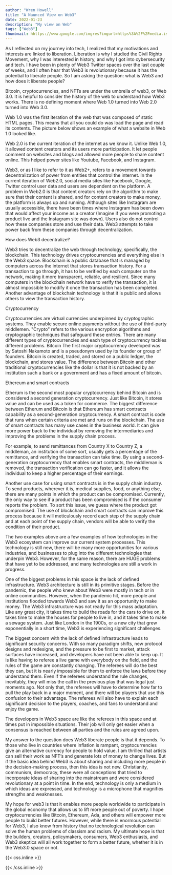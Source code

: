 ```yaml
---
author: "Wren Howell"
title: "A Naunced View on Web3"
date: 2022-01-23
description: "My view on Web"
tags: ["Web3"]
thumbnail: hhttps://www.google.com/imgres?imgurl=https%3A%2F%2Fmedia.istockphoto.com%2Fphotos%2Fweb3-world-wide-web-based-on-blockchain-incorporating-and-token-picture-id1370239730%3Fb%3D1%26k%3D20%26m%3D1370239730%26s%3D170667a%26w%3D0%26h%3DtHRnKVPIpa_bOBtw7TTULBFEV25dEYVLI2Ye9NPu1Ug%3D&imgrefurl=https%3A%2F%2Funsplash.com%2Fs%2Fphotos%2Fweb3&tbnid=ka79yisQ8mi0HM&vet=12ahUKEwjw7pD_lsf2AhWPsXIEHSd2Bm0QMygBegUIARDdAQ..i&docid=k7UBoQTEWNPPAM&w=567&h=305&q=web3%20image&ved=2ahUKEwjw7pD_lsf2AhWPsXIEHSd2Bm0QMygBegUIARDdAQ
---
```

As I reflected on my journey into tech, I realized that my motivations and interests are linked to liberation. Liberation is why I studied the Civil Rights Movement, why I was interested in history, and why I got into cybersecurity and tech. I have been in plenty of Web3 Twitter spaces over the last couple of weeks, and I often hear that Web3 is revolutionary because it has the potential to liberate people. So I am asking the question: what is Web3 and how does it liberate people?

Bitcoin, cryptocurrencies, and NFTs are under the umbrella of web3, or Web 3.0. It is helpful to consider the history of the web to understand how Web3 works. There is no defining moment where Web 1.0 turned into Web 2.0 turned into Web 3.0. 

Web 1.0 was the first iteration of the web that was composed of static HTML pages. This means that all you could do was load the page and read its contents. The picture below shows an example of what a website in Web 1.0 looked like.





Web 2.0 is the current iteration of the internet as we know it. Unlike Web 1.0, it allowed content creators and its users more participation. It let people comment on websites and blogs and allowed more people to share content online. This helped power sites like Youtube, Facebook, and Instagram. 

Web3, or as I like to refer to it as Web2+, refers to a movement towards decentralization of power from entities that control the internet. In the current iteration of Web2.0, social media sites like Facebook, Google, Twitter control user data and users are dependent on the platform. A problem in Web2.0 is that content creators rely on the algorithm to make sure that their content is shared, and for content creators to make money, the platform is always up and running. Although sites like Instagram are usually accessible, there have been times where Instagram has been down that would affect your income as a creator (Imagine if you were promoting a product live and the Instagram site was down). Users also do not control how these companies store and use their data. Web3 attempts to take power back from these companies through decentralization. 

How does Web3 decentralize?

Web3 tries to decentralize the web through technology, specifically, the blockchain. This technology drives cryptocurrencies and everything else in the Web3 space. Blockchain is a public database that is managed by computers across the internet that stores transaction history. For a transaction to go through, it has to be verified by each computer on the network, making it more transparent, reliable, and resilient. Since many computers in the blockchain network have to verify the transaction, it is almost impossible to modify it once the transaction has been completed. Another advantage of blockchain technology is that it is public and allows others to view the transaction history. 



Cryptocurrency

Cryptocurrencies are virtual currencies underpinned by cryptographic systems. They enable secure online payments without the use of third-party middlemen. "Crypto" refers to the various encryption algorithms and cryptographic techniques that safeguard these entries. There are many different types of cryptocurrencies and each type of cryptocurrency tackles different problems. 
Bitcoin 
The first major cryptocurrency developed was by Satoshi Nakamoto and is a pseudonym used by its founder or group of founders. Bitcoin is created, traded, and stored on a public ledger, the blockchain, and stores value. The difference between Bitcoin and other traditional cryptocurrencies like the dollar is that it is not backed by an institution such a bank or a government and has a fixed amount of bitcoin. 

Ethereum and smart contracts

Etherum is the second most popular cryptocurrency behind Bitcoin and is considered a second generation cryptocurrency. Just like Bitcoin, it stores value and can be used as a token for commerce. The biggest difference between Etherum and Bitcoin is that Ethereum has smart contracts capability as a second-generation cryptocurrency. A smart contract is code that runs when certain criteria are met and runs on the blockchain. The use of smart contracts has many use cases in the business world. It can give more power back to the individual by removing the intermediaries and improving the problems in the supply chain process. 

For example, to send remittances from Country X to Country Z, a middleman, an institution of some sort, usually gets a percentage of the remittance, and verifying the transaction can take time. By using a second-generation cryptocurrency that enables smart contracts, the middleman is removed, the transaction verification can go faster, and it allows the individual to keep a higher percentage of their earnings. 

Another use case for using smart contracts is in the supply chain industry. To send products, wherever it is, medical supplies, food, or anything else, there are many points in which the product can be compromised. Currently, the only way to see if a product has been compromised is if the consumer reports the problem. To sort this issue, we guess where the product got compromised. The use of blockchain and smart contracts can improve this process because it will meticulously record each step of the supply chain and at each point of the supply chain, vendors will be able to verify the condition of their product. 

The two examples above are a few examples of how technologies in the Web3 ecosystem can improve our current system processes. This technology is still new, there will be many more opportunities for various industries, and businesses to plug into the different technologies that underpin Web3. However, for the same reason, there are HUGE problems that have yet to be addressed, and many technologies are still a work in progress. 

One of the biggest problems in this space is the lack of defined infrastructure. Web3 architecture is still in its primitive stages. Before the pandemic, the people who knew about Web3  were mostly in tech or in online communities. However, when the pandemic hit, more people and institutions flooded towards Web3 and saw it as an opportunity to make money. The Web3 infrastructure was not ready for this mass adaptation. Like any great city, it takes time to build the roads for the cars to drive on, it takes time to make the houses for people to live in, and it takes time to make a sewage system. Just like London in the 1900s, or a new city that grew exponentially in a short time, Web3 is experiencing significant challenges. 

The biggest concern with the lack of defined infrastructure leads to significant security concerns. With so many paradigm shifts, new protocol designs and redesigns, and the pressure to be first to market, attack surfaces have increased, and developers have not been able to keep up. It is like having to referee a live game with everybody on the field, and the rules of the game are constantly changing. The referees will do the best they can, but it is nearly impossible for them to enforce the laws before they understand them. Even if the referees understand the rule changes, inevitably, they will miss the call in the previous play that was legal just moments ago. Not only that, the referees will have to determine how far to pull the play back in a major moment, and there will be players that use this confusion to their advantage. The referees will also have to explain each significant decision to the players, coaches, and fans to understand and enjoy the game. 

The developers in Web3 space are like the referees in this space and at times put in impossible situations. Their job will only get easier when a consensus is reached between all parties and the rules are agreed upon.

My answer to the question does Web3 liberate people is that it depends. To those who live in countries where inflation is rampant, cryptocurrencies give an alternative currency for people to hold value. I am thrilled that artists can sell their work as NFT’s and generate lots of money to change lives. But if the basic idea behind Web3 is about sharing and including more people in the decision-making process, then this idea is not new. Christianity, communism, democracy, these were all conceptions that tried to incorporate ideas of sharing into the mainstream and were considered revolutionary at a point in time. In the end, technology is only a medium in which ideas are expressed, and technology is a microphone that magnifies strengths and weaknesses. 

My hope for web3 is that it enables more people worldwide to participate in the global economy that allows us to lift more people out of poverty. I hope cryptocurrencies like Bitcoin, Ethereum, Ada, and others will empower more people to build better futures. However, while there is enormous potential for Web3, I also know from history that no technological revolution can solve the human problems of classism and racism. My ultimate hope is that the builders, creators, policymakers, consumers, Web3 enthusiasts, and Web3 skeptics will all work together to form a better future, whether it is in the Web3.0 space or not. 




{{< css.inline >}}

<style>
.emojify {
	font-family: Apple Color Emoji, Segoe UI Emoji, NotoColorEmoji, Segoe UI Symbol, Android Emoji, EmojiSymbols;
	font-size: 2rem;
	vertical-align: middle;
}
@media screen and (max-width:650px) {
  .nowrap {
    display: block;
    margin: 25px 0;
  }
}
</style>

{{< /css.inline >}}
